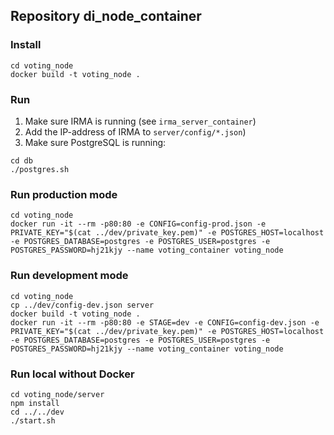 ## Repository di_node_container

### Install

```shell
cd voting_node
docker build -t voting_node .
```

### Run

1. Make sure IRMA is running (see `irma_server_container`)
2. Add the IP-address of IRMA to `server/config/*.json`)
3. Make sure PostgreSQL is running:

```shell
cd db
./postgres.sh
```

### Run production mode

```shell
cd voting_node
docker run -it --rm -p80:80 -e CONFIG=config-prod.json -e PRIVATE_KEY="$(cat ../dev/private_key.pem)" -e POSTGRES_HOST=localhost -e POSTGRES_DATABASE=postgres -e POSTGRES_USER=postgres -e POSTGRES_PASSWORD=hj21kjy --name voting_container voting_node
```

### Run development mode

```shell
cd voting_node
cp ../dev/config-dev.json server
docker build -t voting_node .
docker run -it --rm -p80:80 -e STAGE=dev -e CONFIG=config-dev.json -e PRIVATE_KEY="$(cat ../dev/private_key.pem)" -e POSTGRES_HOST=localhost -e POSTGRES_DATABASE=postgres -e POSTGRES_USER=postgres -e POSTGRES_PASSWORD=hj21kjy --name voting_container voting_node
```

### Run local without Docker

```shell
cd voting_node/server
npm install
cd ../../dev
./start.sh
```
